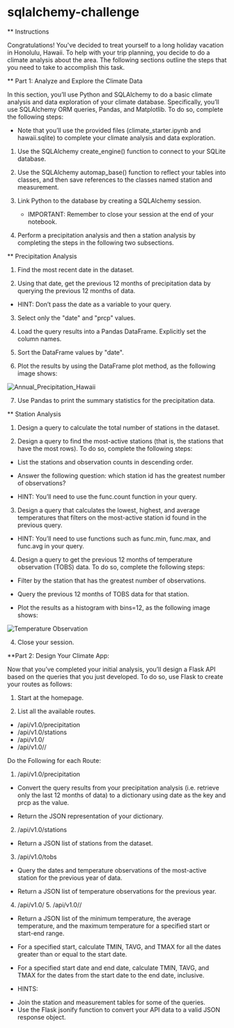 # sqlalchemy-challenge
 
** Instructions

Congratulations! You've decided to treat yourself to a long holiday vacation in Honolulu, Hawaii. To help with your trip planning, you decide to do a climate analysis about the area. The following sections outline the steps that you need to take to accomplish this task.

** Part 1: Analyze and Explore the Climate Data

In this section, you’ll use Python and SQLAlchemy to do a basic climate analysis and data exploration of your climate database. Specifically, you’ll use SQLAlchemy ORM queries, Pandas, and Matplotlib. To do so, complete the following steps:

* Note that you’ll use the provided files (climate_starter.ipynb and hawaii.sqlite) to complete your climate analysis and data exploration.

1.	Use the SQLAlchemy create_engine() function to connect to your SQLite database.

2.	Use the SQLAlchemy automap_base() function to reflect your tables into classes, and then save references to the classes named station and measurement.

3.	Link Python to the database by creating a SQLAlchemy session.

	* IMPORTANT:	Remember to close your session at the end of your notebook.

4.	Perform a precipitation analysis and then a station analysis by completing the steps in the following two subsections.

** Precipitation Analysis

1.	Find the most recent date in the dataset.

2.	Using that date, get the previous 12 months of precipitation data by querying the previous 12 months of data.

* HINT: Don’t pass the date as a variable to your query.

3.	Select only the "date" and "prcp" values.

4.	Load the query results into a Pandas DataFrame. Explicitly set the column names.

5.	Sort the DataFrame values by "date".

6.	Plot the results by using the DataFrame plot method, as the following image shows:

![Annual_Precipitation_Hawaii](https://github.com/DalyaLami/sqlalchemy-challenge/assets/140478479/e6b00ea3-b231-4ef5-a721-8623e5478fb6)


7.	Use Pandas to print the summary statistics for the precipitation data.

** Station Analysis

1.	Design a query to calculate the total number of stations in the dataset.

2.	Design a query to find the most-active stations (that is, the stations that have the most rows). To do so, complete the following steps:

- List the stations and observation counts in descending order.
  
- Answer the following question: which station id has the greatest number of observations?
  
* HINT: You’ll need to use the func.count function in your query.

3.	Design a query that calculates the lowest, highest, and average temperatures that filters on the most-active station id found in the previous query.

* HINT: You’ll need to use functions such as func.min, func.max, and func.avg in your query.

4. Design a query to get the previous 12 months of temperature observation (TOBS) data. To do so, complete the following steps:

-	Filter by the station that has the greatest number of observations.

-	Query the previous 12 months of TOBS data for that station.

-	Plot the results as a histogram with bins=12, as the following image shows:
  
![Temperature Observation](https://github.com/DalyaLami/sqlalchemy-challenge/assets/140478479/73ae3e86-f1f9-4f35-87e7-4dbb125a2a8b)

4.	Close your session.


**Part 2: Design Your Climate App:

Now that you’ve completed your initial analysis, you’ll design a Flask API based on the queries that you just developed. To do so, use Flask to create your routes as follows:


1. Start at the homepage.

2. List all the available routes.
- /api/v1.0/precipitation
- /api/v1.0/stations
- /api/v1.0/<start>
- /api/v1.0/<start>/<end>

Do the Following for each Route:

1. /api/v1.0/precipitation

- Convert the query results from your precipitation analysis (i.e. retrieve only the last 12 months of data) to a dictionary using date as the key and prcp as the value.

- Return the JSON representation of your dictionary.

2. /api/v1.0/stations

- Return a JSON list of stations from the dataset.
  
3. /api/v1.0/tobs

- Query the dates and temperature observations of the most-active station for the previous year of data.

- Return a JSON list of temperature observations for the previous year.

4. /api/v1.0/<start> 5. /api/v1.0/<start>/<end>

- Return a JSON list of the minimum temperature, the average temperature, and the maximum temperature for a specified start or start-end range.

- For a specified start, calculate TMIN, TAVG, and TMAX for all the dates greater than or equal to the start date.

- For a specified start date and end date, calculate TMIN, TAVG, and TMAX for the dates from the start date to the end date, inclusive.

* HINTS: 
- Join the station and measurement tables for some of the queries.
- Use the Flask jsonify function to convert your API data to a valid JSON response object.


